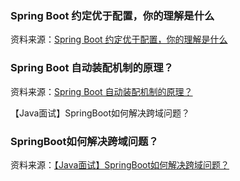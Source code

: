 ### Spring Boot 约定优于配置，你的理解是什么

资料来源：[Spring Boot 约定优于配置，你的理解是什么](https://www.toutiao.com/video/7072300941218677256/)



### Spring Boot 自动装配机制的原理？

资料来源：[Spring Boot 自动装配机制的原理？](https://www.toutiao.com/video/7078998564252156446/?from_scene=all)


【Java面试】SpringBoot如何解决跨域问题？


### SpringBoot如何解决跨域问题？

资料来源：[【Java面试】SpringBoot如何解决跨域问题？](https://www.toutiao.com/video/7250372149167587843/)